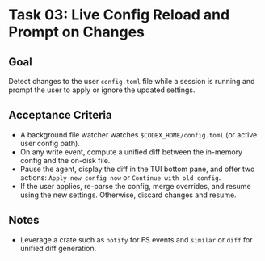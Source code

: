 # Task 03: Live Config Reload and Prompt on Changes

## Goal
Detect changes to the user `config.toml` file while a session is running and prompt the user to apply or ignore the updated settings.

## Acceptance Criteria
- A background file watcher watches `$CODEX_HOME/config.toml` (or active user config path).
- On any write event, compute a unified diff between the in-memory config and the on-disk file.
- Pause the agent, display the diff in the TUI bottom pane, and offer two actions: `Apply new config now` or `Continue with old config`.
- If the user applies, re-parse the config, merge overrides, and resume using the new settings. Otherwise, discard changes and resume.

## Notes
- Leverage a crate such as `notify` for FS events and `similar` or `diff` for unified diff generation.
